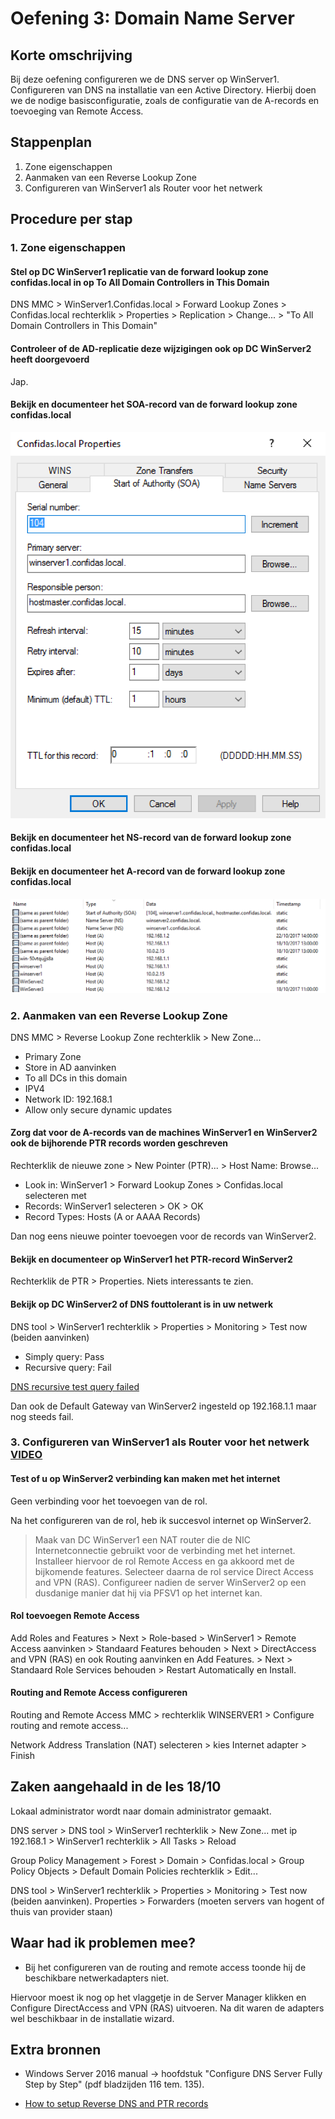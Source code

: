 # Oefening 3: Domain Name Server

## Korte omschrijving

Bij deze oefening configureren we de DNS server op WinServer1. Configureren van DNS na installatie van een Active Directory. Hierbij doen we de nodige basisconfiguratie, zoals de configuratie van de A-records en toevoeging van Remote Access. 

## Stappenplan

1. Zone eigenschappen
2. Aanmaken van een Reverse Lookup Zone
3. Configureren van WinServer1 als Router voor het netwerk

## Procedure per stap

### 1. Zone eigenschappen

#### Stel op DC WinServer1 replicatie van de forward lookup zone confidas.local in op To All Domain Controllers in This Domain

DNS MMC > WinServer1.Confidas.local > Forward Lookup Zones > Confidas.local rechterklik > Properties > Replication > Change... > "To All Domain Controllers in This Domain" 

#### Controleer of de AD-replicatie deze wijzigingen ook op DC WinServer2 heeft doorgevoerd

Jap.

#### Bekijk en documenteer het SOA-record van de forward lookup zone confidas.local

![SOA](images/SOA.png)

#### Bekijk en documenteer het NS-record van de forward lookup zone confidas.local

#### Bekijk en documenteer het A-record van de forward lookup zone confidas.local

![SOA](images/SOA-NS-A.png)

### 2. Aanmaken van een Reverse Lookup Zone

DNS MMC > Reverse Lookup Zone rechterklik > New Zone... 

- Primary Zone 
- Store in AD aanvinken 
- To all DCs in this domain 
- IPV4
- Network ID: 192.168.1
- Allow only secure dynamic updates

#### Zorg dat voor de A-records van de machines WinServer1 en WinServer2 ook de bijhorende PTR records worden geschreven

Rechterklik de nieuwe zone > New Pointer (PTR)... > Host Name: Browse...

- Look in: WinServer1 > Forward Lookup Zones > Confidas.local selecteren met 
- Records: WinServer1 selecteren > OK > OK
- Record Types: Hosts (A or AAAA Records)

Dan nog eens nieuwe pointer toevoegen voor de records van WinServer2.

#### Bekijk en documenteer op WinServer1 het PTR-record WinServer2 

Rechterklik de PTR > Properties. Niets interessants te zien. 

#### Bekijk op DC WinServer2 of DNS fouttolerant is in uw netwerk

DNS tool > WinServer1 rechterklik > Properties > Monitoring > Test now (beiden aanvinken)

- Simply query: Pass
- Recursive query: Fail

[DNS recursive test query failed](https://www.experts-exchange.com/questions/21226699/DNS-recursive-test-query-failed.html)

Dan ook de Default Gateway van WinServer2 ingesteld op 192.168.1.1 maar nog steeds fail. 

### 3. Configureren van WinServer1 als Router voor het netwerk [VIDEO](https://www.youtube.com/watch?v=Bb1kNPdjPMs&list=PLIcMo6WmQg3L4TnJf_nudcv5FPepBYwbl&index=2)

#### Test of u op WinServer2 verbinding kan maken met het internet

Geen verbinding voor het toevoegen van de rol.

Na het configureren van de rol, heb ik succesvol internet op WinServer2.

> Maak van DC WinServer1 een NAT router die de NIC Internetconnectie gebruikt voor de verbinding met het internet. 
> Installeer hiervoor de rol Remote Access en ga akkoord met de bijkomende features. 
> Selecteer daarna de rol service Direct Access and VPN (RAS). 
> Configureer nadien de server WinServer2 op een dusdanige manier dat hij via PFSV1 op het internet kan.

#### Rol toevoegen Remote Access 

Add Roles and Features > Next > Role-based > WinServer1 > Remote Access aanvinken > Standaard Features behouden > Next > DirectAccess and VPN (RAS) en ook Routing aanvinken en Add Features. > Next > Standaard Role Services behouden > Restart Automatically en Install. 

#### Routing and Remote Access configureren

Routing and Remote Access MMC > rechterklik WINSERVER1 > Configure routing and remote access... 

Network Address Translation (NAT) selecteren > kies Internet adapter > Finish

## Zaken aangehaald in de les 18/10

Lokaal administrator wordt naar domain administrator gemaakt. 

DNS server > DNS tool > WinServer1 rechterklik > New Zone... met ip 192.168.1 > WinServer1 rechterklik > All Tasks > Reload

Group Policy Management > Forest > Domain > Confidas.local > Group Policy Objects > Default Domain Policies rechterklik > Edit...

DNS tool > WinServer1 rechterklik > Properties > Monitoring > Test now (beiden aanvinken). Properties > Forwarders (moeten servers van hogent of thuis van provider staan)

## Waar had ik problemen mee?

- Bij het configureren van de routing and remote access toonde hij de beschikbare netwerkadapters niet. 

Hiervoor moest ik nog op het vlaggetje in de Server Manager klikken en Configure DirectAccess and VPN (RAS) uitvoeren. Na dit waren de adapters wel beschikbaar in de installatie wizard. 


## Extra bronnen

- Windows Server 2016 manual -> hoofdstuk "Configure DNS Server Fully Step by Step" (pdf bladzijden 116 tem. 135).

- [How to setup Reverse DNS and PTR records](https://www.itworld.com/article/2833006/networking/how-to-setup-reverse-dns-and-ptr-records.html)
